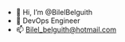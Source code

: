 - 👋 Hi, I’m @BilelBelguith
- 👀 DevOps Engineer
- 📫 Bilel_belguith@hotmail.com

<!---
BilelBelguith/BilelBelguith is a ✨ special ✨ repository because its `README.md` (this file) appears on your GitHub profile.
You can click the Preview link to take a look at your changes.
--->
